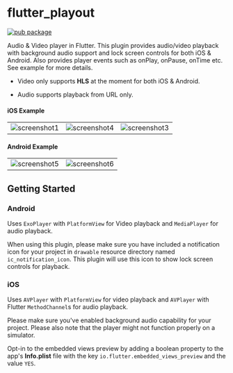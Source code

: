 # flutter_playout

[![pub package](https://img.shields.io/pub/v/flutter_playout.svg)](https://pub.dartlang.org/packages/flutter_playout)

Audio & Video player in Flutter. This plugin provides audio/video playback with background audio 
support and lock screen controls for both iOS & Android. Also provides player events such as onPlay, 
onPause, onTime etc. See example for more details.

* Video only supports **HLS** at the moment for both iOS & Android.

* Audio supports playback from URL only.

#### iOS Example
||||
:---: |:---:| :---:
![screenshot1](sc1.png)|![screenshot4](sc4.png)|![screenshot3](sc3.png)

#### Android Example
|||
:---: |:---:
![screenshot5](sc5.png)|![screenshot6](sc6.png)

## Getting Started

### Android

Uses `ExoPlayer` with `PlatformView` for Video playback and `MediaPlayer` for audio playback.

When using this plugin, please make sure you have included a notification icon 
for your project in `drawable` resource directory named `ic_notification_icon`.
This plugin will use this icon to show lock screen controls for playback.

### iOS

Uses `AVPlayer` with `PlatformView` for video playback and `AVPlayer` with Flutter 
`MethodChannel`s for audio playback.

Please make sure you've enabled background audio capability for your project.
Please also note that the player might not function properly on a simulator.

Opt-in to the embedded views preview by adding a boolean property to the app's 
**Info.plist** file with the key `io.flutter.embedded_views_preview` and the value `YES`.